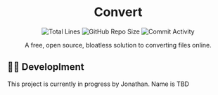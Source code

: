<h1 align="center">Convert</h1>

<p align="center">
<img src="https://img.shields.io/tokei/lines/github/JonZavialov/convert?color=informational" alt="Total Lines" />
<img src="https://img.shields.io/github/repo-size/JonZavialov/convert?color=informational&logo=GitHub" alt="GitHub Repo Size" />
<img src="https://img.shields.io/github/commit-activity/m/JonZavialov/convert?color=informational&logo=GitHub" alt="Commit Activity" />
</p>

<p align="center">A free, open source, bloatless solution to converting files online.</p>

## 👨‍💻 Developlment

This project is currently in progress by Jonathan. Name is TBD
